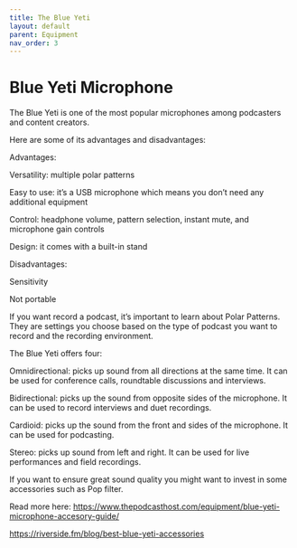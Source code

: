 ```yaml
---
title: The Blue Yeti 
layout: default
parent: Equipment
nav_order: 3
---
```


# Blue Yeti Microphone 

The Blue Yeti is one of the most popular microphones among podcasters and content creators.

Here are some of its advantages and disadvantages:

Advantages: 

Versatility: multiple polar patterns

Easy to use: it’s a USB microphone which means you don’t need any additional equipment

Control: headphone volume, pattern selection, instant mute, and microphone gain controls

Design: it comes with a built-in stand

Disadvantages: 

Sensitivity

Not portable



If you want record a podcast, it’s important to learn about Polar Patterns. They are settings you choose based on the type of podcast you want to record and the recording environment.

The Blue Yeti offers four:

Omnidirectional: picks up sound from all directions at the same time. It can be used for conference calls, roundtable discussions and interviews.

Bidirectional: picks up the sound from opposite sides of the microphone. It can be used to record interviews and duet recordings.

Cardioid: picks up the sound from the front and sides of the microphone. It can be used for podcasting.

Stereo: picks up sound from left and right. It can be used for live performances and field recordings.



If you want to ensure great sound quality you might want to invest in some accessories such as Pop filter. 

Read more here: https://www.thepodcasthost.com/equipment/blue-yeti-microphone-accesory-guide/ 

https://riverside.fm/blog/best-blue-yeti-accessories 

